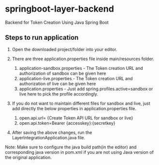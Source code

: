 # springboot-layer-backend
Backend for Token Creation Using Java Spring Boot

## Steps to run application

1. Open the downloaded project/folder into your editor.

2. There are three application.properties file inside main/resources folder. 


   1. application-sandbox.properties - The Token creation URL and authorization of sandbox can be given here
   2. application-live.properties - The Token creation URL and authorization of live can be given here
   3. application.properties - Just add spring.profiles.active=sandbox or live here to pick the profile accordingly.
   
3. If you do not want to maintain different files for sandbox and live, just add directly the below properties in application.properties file.

   1. open.api.url= {Create Token API URL for sandbox or live}
   2. open.api.token=Bearer {accesskey}:{secretkey}
   
4. After saving the above changes, run the LayerIntegrationApplication.java file.

Note: Make sure to configure the java build path(in the editor) and corresponding java version in pom.xml if you are not using Java version of the original application.

   
   
   
